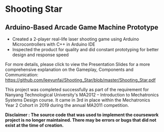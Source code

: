 # Shooting Star
## Arduino-Based Arcade Game Machine Prototype 

- Created a 2-player real-life laser shooting game using Arduino Microcontrollers with C++ in Arduino IDE
- Inspected the product for quality and did constant prototyping for better design and response speed

For more details, please click to view the Presentation Slides for a more comprehensive explanation on the Gameplay, Components and Communication:
https://github.com/leeyunfai/Shooting_Star/blob/master/Shooting_Star.pdf

This project was completed successfully as part of the requirement for Nanyang Technological University's MA2012 – Introduction to Mechatronics Systems Design course. It came in 3rd in place within the Mechatronics Year 2 Cohort in 2019 during the annual MA2011 competition.

**Disclaimer : The source code that was used to implement the coursework project is no longer maintained. There may be errors or bugs that did not exist at the time of creation.**
